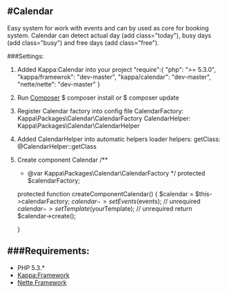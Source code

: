 #Calendar
-

Easy system for work with events and can by used as core for booking system.
Calendar can detect actual day (add class="today"), busy days (add class="busy") and free days (add class="free").

###Settings:
1. Added Kappa:Calendar into your project
	"require":{
                "php": ">= 5.3.0",
         	"kappa/framewrok": "dev-master",
         	"kappa/calendar": "dev-master",
         	"nette/nette": "dev-master"
         }

2. Run [Composer](http://getcomposer.org)
	$ composer install
or
	$ composer update

3. Register Calendar factory into config file
	CalendarFactory: Kappa\Packages\Calendar\CalendarFactory
        CalendarHelper: Kappa\Packages\Calendar\CalendarHelper

4. Added CalendarHelper into automatic helpers loader
	helpers:
		getClass: @CalendarHelper::getClass

5. Create component Calendar
	/**
	 * @var Kappa\Packages\Calendar\CalendarFactory
	 */
	protected $calendarFactory;

	protected function createComponentCalendar()
	{
		$calendar = $this->calendarFactory;
		$calendar->setEvents($events); // unrequired
		$calendar->setTemplate($yourTemplate); // unrequired
		return $calendar->create();

	}

###Requirements:
-
* PHP 5.3.*
* [Kappa:Framework](https://github.com/Kappa-org/Framework)
* [Nette Framework](http://nette.org)





